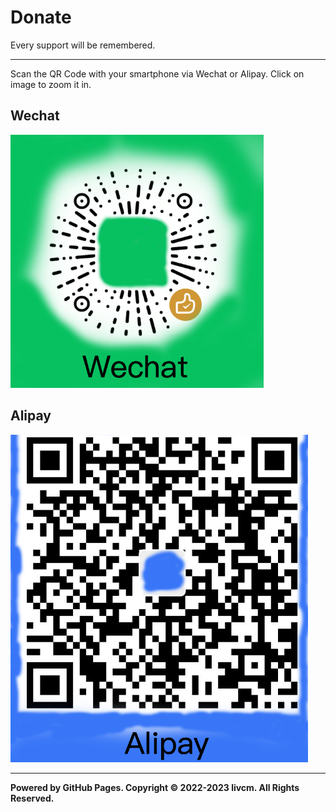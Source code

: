 # Donate

Every support will be remembered.

---

Scan the QR Code with your smartphone via Wechat or Alipay.
Click on image to zoom it in.

## Wechat

[<img src="../assets/wechat.png" alt="Wechat" title="Wechat" style="zoom:67%;" />](../assets/wechat.png)

## Alipay

[<img src="../assets/alipay.png" alt="Alipay" title="Alipay" style="zoom:67%;" />](../assets/alipay.png)

---

**Powered by GitHub Pages. Copyright ©️ 2022-2023 livcm. All Rights Reserved.**
